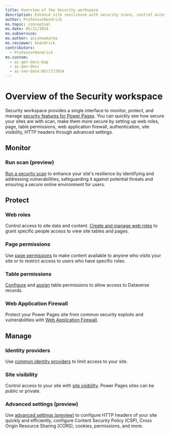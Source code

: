 ```yaml
---
title: Overview of the Security workspace
description: Enhance site resilience with security scans, control access to data, and protect against exploits using Power Pages security workspace.
author: ProfessorKendrick
ms.topic: conceptual
ms.date: 05/21/2024
ms.subservice:
ms.author: avishwakarma
ms.reviewer: kkendrick
contributors:
  - ProfessorKendrick
ms.custom:
  - ai-gen-docs-bap
  - ai-gen-desc
  - ai-seo-date:05/17/2024
---
```

# Overview of the Security workspace

Security workspace provides a single interface to monitor, protect, and manage [security features for Power Pages](../security/power-pages-security.md). You can quickly see how secure your sites are with scan, make them more secure by setting up web roles, page, table permissions, web application firewall, authentication, site visibility, HTTP headers through advanced settings.

## Monitor

### Run scan (preview)

[Run a security scan](../security/security-scan.md) to enhance your site's resilience by identifying and addressing vulnerabilities, safeguarding it against potential threats and ensuring a secure online environment for users.

## Protect

### Web roles 

Control access to site data and content. [Create and manage web roles](../security/create-web-roles.md) to grant specific people access to view site tables and pages.

### Page permissions

Use [page permissions](../security/page-security.md) to make content available to anyone who visits your site or to restrict access to users who have specific roles.

### Table permissions

[Configure](../security/table-permissions.md) and [assign](../security/assign-table-permissions.md) table permissions to allow access to Dataverse records.

### Web Application Firewall

Protect your Power Pages site from common security exploits and vulnerabilities with [Web Application Firewall](../security/web-application-firewall.md).

## Manage

### Identity providers

Use [common identity providers](../security/authentication/index.md#common-identity-providers) to limit access to your site.

### Site visibility

Control access to your site with [site visibility](../security/site-visibility.md). Power Pages sites can be public or private.

### Advanced settings (preview)

Use [advanced settings (preview)](../security/advanced-settings.md) to configure  HTTP headers of your site quickly and efficiently, configure Content Security Policy (CSP), Cross Origin Resource Sharing (CORS), cookies, permissions, and more.

